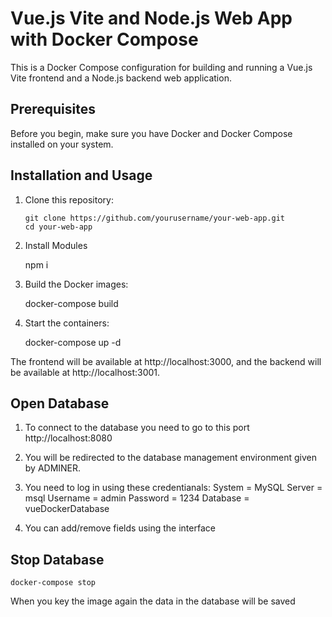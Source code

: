 # Vue.js Vite and Node.js Web App with Docker Compose

This is a Docker Compose configuration for building and running a Vue.js Vite frontend and a Node.js backend web application.

## Prerequisites

Before you begin, make sure you have Docker and Docker Compose installed on your system.

## Installation and Usage

1. Clone this repository:

   ```shell
   git clone https://github.com/yourusername/your-web-app.git
   cd your-web-app

2. Install Modules

    npm i

3. Build the Docker images:

    docker-compose build

4. Start the containers:

    docker-compose up -d

The frontend will be available at http://localhost:3000, and the backend will be available at http://localhost:3001.

## Open Database

1. To connect to the database you need to go to this port http://localhost:8080

2. You will be redirected to the database management environment given by ADMINER. 

3. You need to log in using these credentianals:
    System = MySQL
    Server = msql
    Username = admin
    Password = 1234
    Database = vueDockerDatabase

4. You can add/remove fields using the interface 

## Stop Database

    docker-compose stop

When you key the image again the data in the database will be saved